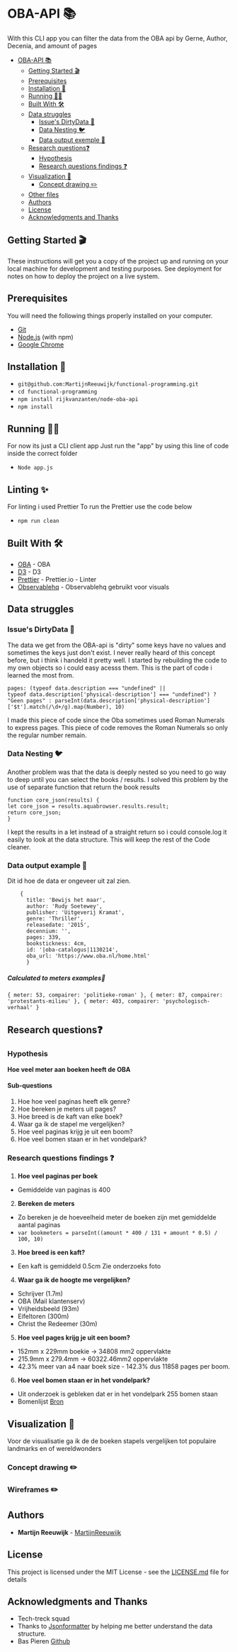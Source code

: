 # OBA-API 📚

With this CLI app you can filter the data from the OBA api by Gerne, Author, Decenia, and amount of pages

-   [OBA-API 📚](#oba-api---)
    -   [Getting Started 🎬](#getting-started---)
    -   [Prerequisites](#prerequisites)
    -   [Installation 💾](#installation---)
    -   [Running 🏃‍♂️](#running------)
    -   [Built With 🛠️](#built-with----)
    -   [Data struggles](#data-struggles)
        -   [Issue's DirtyData 🛁](#issue-s-dirtydata---)
        -   [Data Nesting 🐦](#data-nesting---)
        -   [Data output exemple 📝](#data-output-exemple---)
    -   [Research questions❓](#research-questions-)
        -   [Hypothesis](#hypothesis)
        -   [Research questions findings ❓](#research-questions-findings--)
    -   [Visualization 👀](#visualization---)
        -   [Concept drawing ✏️](#concept-drawing---)
    -   [Other files](#other-files)
    -   [Authors](#authors)
    -   [License](#license)
    -   [Acknowledgments and Thanks](#acknowledgments-and-thanks)

## Getting Started 🎬

These instructions will get you a copy of the project up and running on your local machine for development and testing purposes. See deployment for notes on how to deploy the project on a live system.

## Prerequisites

You will need the following things properly installed on your computer.

-   [Git](https://git-scm.com/)
-   [Node.js](https://nodejs.org/) (with npm)
-   [Google Chrome](https://google.com/chrome/)

## Installation 💾

-   `git@github.com:MartijnReeuwijk/functional-programming.git`
-   `cd functional-programming`
-   `npm install rijkvanzanten/node-oba-api`
-   `npm install`

## Running 🏃‍♂️

For now its just a CLI client app
Just run the "app" by using this line of code inside the correct folder

-   `Node app.js`

## Linting ✨

For linting i used Prettier
To run the Prettier use the code below

-   `npm run clean`

## Built With 🛠️

-   [OBA](https://www.oba.nl/) - OBA
-   [D3](https://d3js.org/) - D3
-   [Prettier](https://prettier.io/docs/en/options.html) - Prettier.io - Linter
-   [Observablehq](https://beta.observablehq.com) - Observablehq gebruikt voor visuals

## Data struggles

### Issue's DirtyData 🛁

The data we get from the OBA-api is "dirty" some keys have no values and sometimes the keys just don't exist.
I never really heard of this concept before, but i think i handeld it pretty well.
I started by rebuilding the code to my own objects so i could easy acesss them.
This is the part of code i learned the most from.

    pages: (typeof data.description === "undefined" ||
    typeof data.description['physical-description'] === "undefined") ?
    "Geen pages" : parseInt(data.description['physical-description']['$t'].match(/\d+/g).map(Number), 10)

I made this piece of code since the Oba sometimes used Roman Numerals to express pages. This piece of code removes the Roman Numerals so only the regular number remain.

### Data Nesting 🐦

Another problem was that the data is deeply nested so you need to go way to deep until you can select the books / results.
I solved this problem by the use of separate function that return the book results

    function core_json(results) {
    let core_json = results.aquabrowser.results.result;
    return core_json;
    }

I kept the results in a let instead of a straight return so i could console.log it easily to look at the data structure.
This will keep the rest of the Code cleaner.

### Data output example 📝
Dit id hoe de data er ongeveer uit zal zien.

        {
          title: 'Bewijs het maar',
          author: 'Rudy Soetewey',
          publisher: 'Uitgeverij Kramat',
          genre: 'Thriller',
          releasedate: '2015',
          decennium: '',
          pages: 339,
          bookstickness: 4cm,
          id: '|oba-catalogus|1130214',
          oba_url: 'https://www.oba.nl/home.html'
          }

##### Calculated to meters examples📝
``
{ meter: 53, compairer: 'politieke-roman' },
  { meter: 87, compairer: 'protestants-milieu' },
  { meter: 403, compairer: 'psychologisch-verhaal' }
  ``

## Research questions❓

### Hypothesis

**Hoe veel meter aan boeken heeft de OBA**

#### Sub-questions
1. Hoe hoe veel paginas heeft elk genre?
2. Hoe bereken je meters uit pages?
3. Hoe breed is de kaft van elke boek?
4. Waar ga ik de stapel me vergelijken?
5. Hoe veel paginas krijg je uit een boom?
6. Hoe veel bomen staan er in het vondelpark?

### Research questions findings ❓

1.  **Hoe veel paginas per boek**
  - Gemiddelde van paginas is 400

2.  **Bereken de meters**
-   Zo bereken je de hoeveelheid meter de boeken zijn met gemiddelde aantal paginas
-   ```var bookmeters = parseInt((amount * 400 / 131 + amount * 0.5) / 100, 10)```

3.  **Hoe breed is een kaft?**
  - Een kaft is gemiddeld 0.5cm Zie onderzoeks foto

4.  **Waar ga ik de hoogte me vergelijken?**
  - Schrijver (1.7m)
  - OBA (Mail klantenserv)
  - Vrijheidsbeeld (93m)
  - Eifeltoren (300m)
  - Christ the Redeemer (30m)

5. **Hoe veel pages krijg je uit een boom?**
  - 152mm x 229mm boekie -> 34808 mm2 oppervlakte
  - 215.9mm x 279.4mm -> 60322.46mm2 oppervlakte
  - 42.3% meer van a4 naar boek size - 142.3% dus 11858 pages per boom.

6. **Hoe veel bomen staan er in het vondelpark?**
  - Uit onderzoek is gebleken dat er in het vondelpark 255 bomen staan
  - Bomenlijst [Bron](http://www.inhetvondelpark.nl/bomenlijst.html)


## Visualization 👀
Voor de visualisatie ga ik de de boeken stapels vergelijken tot populaire landmarks en of wereldwonders

### Concept drawing ✏️
### Wireframes ✏️

## Authors

-   **Martijn Reeuwijk** - [MartijnReeuwijk](https://github.com/MartijnReeuwijk)

## License

This project is licensed under the MIT License - see the [LICENSE.md](LICENSE.md) file for details

## Acknowledgments and Thanks

-   Tech-treck squad
-   Thanks to [Jsonformatter](https://jsonformatter.curiousconcept.com/) by helping me better understand the data structure.
-   Bas Pieren [Github](https://github.com/BasPieren/)

